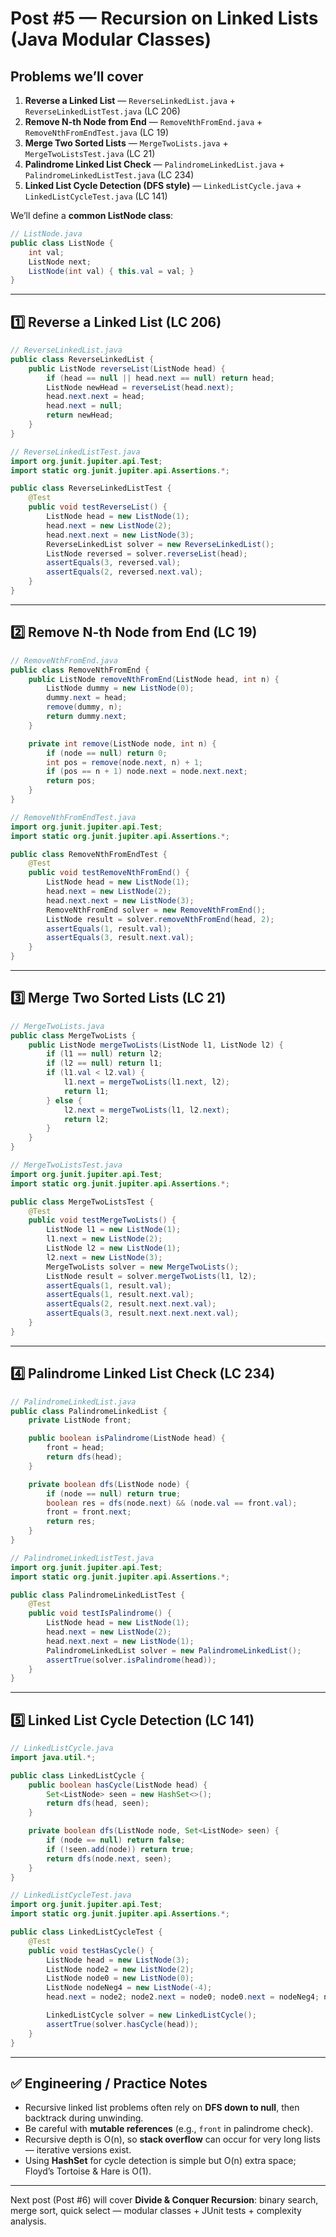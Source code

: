 
# Post #5 — Recursion on Linked Lists (Java Modular Classes)

## Problems we’ll cover

1. **Reverse a Linked List** — `ReverseLinkedList.java` + `ReverseLinkedListTest.java` (LC 206)
2. **Remove N-th Node from End** — `RemoveNthFromEnd.java` + `RemoveNthFromEndTest.java` (LC 19)
3. **Merge Two Sorted Lists** — `MergeTwoLists.java` + `MergeTwoListsTest.java` (LC 21)
4. **Palindrome Linked List Check** — `PalindromeLinkedList.java` + `PalindromeLinkedListTest.java` (LC 234)
5. **Linked List Cycle Detection (DFS style)** — `LinkedListCycle.java` + `LinkedListCycleTest.java` (LC 141)

We’ll define a **common ListNode class**:

```java
// ListNode.java
public class ListNode {
    int val;
    ListNode next;
    ListNode(int val) { this.val = val; }
}
```

---

## 1️⃣ Reverse a Linked List (LC 206)

```java
// ReverseLinkedList.java
public class ReverseLinkedList {
    public ListNode reverseList(ListNode head) {
        if (head == null || head.next == null) return head;
        ListNode newHead = reverseList(head.next);
        head.next.next = head;
        head.next = null;
        return newHead;
    }
}
```

```java
// ReverseLinkedListTest.java
import org.junit.jupiter.api.Test;
import static org.junit.jupiter.api.Assertions.*;

public class ReverseLinkedListTest {
    @Test
    public void testReverseList() {
        ListNode head = new ListNode(1);
        head.next = new ListNode(2);
        head.next.next = new ListNode(3);
        ReverseLinkedList solver = new ReverseLinkedList();
        ListNode reversed = solver.reverseList(head);
        assertEquals(3, reversed.val);
        assertEquals(2, reversed.next.val);
    }
}
```

---

## 2️⃣ Remove N-th Node from End (LC 19)

```java
// RemoveNthFromEnd.java
public class RemoveNthFromEnd {
    public ListNode removeNthFromEnd(ListNode head, int n) {
        ListNode dummy = new ListNode(0);
        dummy.next = head;
        remove(dummy, n);
        return dummy.next;
    }

    private int remove(ListNode node, int n) {
        if (node == null) return 0;
        int pos = remove(node.next, n) + 1;
        if (pos == n + 1) node.next = node.next.next;
        return pos;
    }
}
```

```java
// RemoveNthFromEndTest.java
import org.junit.jupiter.api.Test;
import static org.junit.jupiter.api.Assertions.*;

public class RemoveNthFromEndTest {
    @Test
    public void testRemoveNthFromEnd() {
        ListNode head = new ListNode(1);
        head.next = new ListNode(2);
        head.next.next = new ListNode(3);
        RemoveNthFromEnd solver = new RemoveNthFromEnd();
        ListNode result = solver.removeNthFromEnd(head, 2);
        assertEquals(1, result.val);
        assertEquals(3, result.next.val);
    }
}
```

---

## 3️⃣ Merge Two Sorted Lists (LC 21)

```java
// MergeTwoLists.java
public class MergeTwoLists {
    public ListNode mergeTwoLists(ListNode l1, ListNode l2) {
        if (l1 == null) return l2;
        if (l2 == null) return l1;
        if (l1.val < l2.val) {
            l1.next = mergeTwoLists(l1.next, l2);
            return l1;
        } else {
            l2.next = mergeTwoLists(l1, l2.next);
            return l2;
        }
    }
}
```

```java
// MergeTwoListsTest.java
import org.junit.jupiter.api.Test;
import static org.junit.jupiter.api.Assertions.*;

public class MergeTwoListsTest {
    @Test
    public void testMergeTwoLists() {
        ListNode l1 = new ListNode(1);
        l1.next = new ListNode(2);
        ListNode l2 = new ListNode(1);
        l2.next = new ListNode(3);
        MergeTwoLists solver = new MergeTwoLists();
        ListNode result = solver.mergeTwoLists(l1, l2);
        assertEquals(1, result.val);
        assertEquals(1, result.next.val);
        assertEquals(2, result.next.next.val);
        assertEquals(3, result.next.next.next.val);
    }
}
```

---

## 4️⃣ Palindrome Linked List Check (LC 234)

```java
// PalindromeLinkedList.java
public class PalindromeLinkedList {
    private ListNode front;

    public boolean isPalindrome(ListNode head) {
        front = head;
        return dfs(head);
    }

    private boolean dfs(ListNode node) {
        if (node == null) return true;
        boolean res = dfs(node.next) && (node.val == front.val);
        front = front.next;
        return res;
    }
}
```

```java
// PalindromeLinkedListTest.java
import org.junit.jupiter.api.Test;
import static org.junit.jupiter.api.Assertions.*;

public class PalindromeLinkedListTest {
    @Test
    public void testIsPalindrome() {
        ListNode head = new ListNode(1);
        head.next = new ListNode(2);
        head.next.next = new ListNode(1);
        PalindromeLinkedList solver = new PalindromeLinkedList();
        assertTrue(solver.isPalindrome(head));
    }
}
```

---

## 5️⃣ Linked List Cycle Detection (LC 141)

```java
// LinkedListCycle.java
import java.util.*;

public class LinkedListCycle {
    public boolean hasCycle(ListNode head) {
        Set<ListNode> seen = new HashSet<>();
        return dfs(head, seen);
    }

    private boolean dfs(ListNode node, Set<ListNode> seen) {
        if (node == null) return false;
        if (!seen.add(node)) return true;
        return dfs(node.next, seen);
    }
}
```

```java
// LinkedListCycleTest.java
import org.junit.jupiter.api.Test;
import static org.junit.jupiter.api.Assertions.*;

public class LinkedListCycleTest {
    @Test
    public void testHasCycle() {
        ListNode head = new ListNode(3);
        ListNode node2 = new ListNode(2);
        ListNode node0 = new ListNode(0);
        ListNode nodeNeg4 = new ListNode(-4);
        head.next = node2; node2.next = node0; node0.next = nodeNeg4; nodeNeg4.next = node2; // cycle

        LinkedListCycle solver = new LinkedListCycle();
        assertTrue(solver.hasCycle(head));
    }
}
```

---

## ✅ Engineering / Practice Notes

* Recursive linked list problems often rely on **DFS down to null**, then backtrack during unwinding.
* Be careful with **mutable references** (e.g., `front` in palindrome check).
* Recursive depth is O(n), so **stack overflow** can occur for very long lists — iterative versions exist.
* Using **HashSet** for cycle detection is simple but O(n) extra space; Floyd’s Tortoise & Hare is O(1).

---

Next post (Post #6) will cover **Divide & Conquer Recursion**: binary search, merge sort, quick select — modular classes + JUnit tests + complexity analysis.


